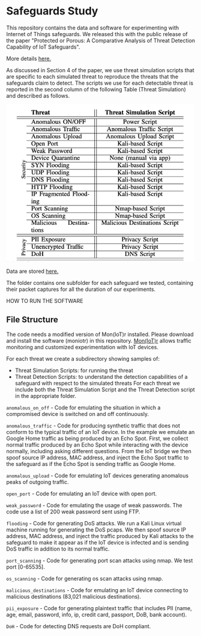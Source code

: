 # Safeguards Study

This repository contains the data and software for experimenting with Internet of Things safeguards. 
We released this with the public release of the paper "Protected or Porous: A Comparative Analysis of Threat Detection Capability of IoT Safeguards".

More details [here.](https://iotrim.github.io/safeguards.html)

As discussed in Section 4 of the paper, we use threat simulation scripts that are specific to each simulated threat to reproduce the threats that the safeguards claim to detect. The scripts we use for each detectable threat is reported in the second column of the following Table (Threat Simulation) and described as follows.

<img src="https://github.com/IoTrim/safeguards-study/blob/main/table.png" width="500"/>

Data are stored [here.](https://liveuclac-my.sharepoint.com/:f:/g/personal/uceeam9_ucl_ac_uk/El87b_6c8pVNkiAoapE1y2EBU2Arvgse5tB1HYNTVkHqzw?e=hqr3l7)

The folder contains one subfolder for each safeguard we tested, containing their packet captures for all the duration of our experiments.  

HOW TO RUN THE SOFTWARE
## File Structure 

The code needs a modified version of Mon(IoT)r installed. Please download and install the software (moniotr) in this repository. 
[Mon(IoT)r](https://moniotrlab.ccis.neu.edu/tools/) allows traffic monitoring and customized experimentation with IoT devices. 

For each threat we create a subdirectory showing samples of:
* Threat Simulation Scripts: for running the threat 
* Threat Detection Scripts: to understand the detection capabilities of a safeguard with respect to the simulated threats
For each threat we include both the Threat Simulation Script and the Threat Detection script in the appropriate folder.  

`anomalous_on_off` - Code for emulating the situation in which a compromised device is switched on and off continuously.

`anomalous_traffic` - Code for producing synthetic traffic that does not conform to the typical traffic of an IoT device. In the example we emulate an Google Home traffic as being produced by an Echo Spot. First, we collect normal traffic produced by an Echo Spot while interacting with the device normally, including asking different questions. From the IoT bridge we then spoof source IP address, MAC address, and inject the Echo Spot traffic to the safeguard as if the Echo Spot is sending traffic as Google Home.

`anomalous_upload` - Code for emulating IoT devices generating anomalous peaks of outgoing traffic.

`open_port` - Code for emulating an IoT device with open port.

`weak_password` - Code for emulating the usage of weak passwords. The code use a list of 200 weak password sent using FTP. 

`flooding` - Code for generating DoS attacks. We run a Kali Linux virtual machine
running for generating the DoS pcaps. We then spoof source IP address, MAC address, and inject the traffic produced by Kali attacks to the safeguard to make it appear as if the IoT device is infected and is sending DoS traffic in addition to its normal traffic.

`port_scanning` - Code for generating port scan attacks using nmap. We test port [0-65535].

`os_scanning` - Code for generating os scan attacks using nmap.

`malicious_destinations` - Code for emulating an IoT device connecting to malicious destinations (83,021 malicious destinations).

`pii_exposure` - Code for generating plaintext traffic that includes PII (name, age, email, password, info, ip, credit card, passport, DoB, bank account).

`DoH` - Code for detecting DNS requests are DoH compliant.



